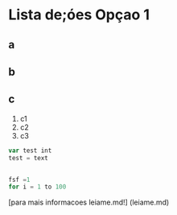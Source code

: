 # Lista de;óes Opçao 1
## a
## b
## c
1. c1
2. c2
3. c3



``` js
var test int
test = text

```
```python

fsf =1
for i = 1 to 100

```

[para mais informacoes leiame.md!] (leiame.md)
